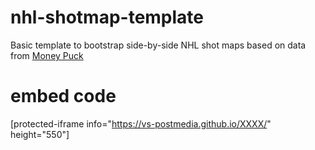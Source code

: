 # nhl-shotmap-template
Basic template to bootstrap side-by-side NHL shot maps based on data from <a href src="https://moneypuck.com/data.htm" target="_blank">Money Puck</a>

# embed code
[protected-iframe info="https://vs-postmedia.github.io/XXXX/" height="550"]
